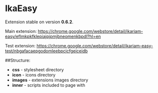 # IkaEasy
Extension stable on version **0.6.2**.

Main extension: https://chrome.google.com/webstore/detail/ikariam-easy/eflmkpkfklepiajpjpmjbneomenkbpdl?hl=en

Test extension: https://chrome.google.com/webstore/detail/ikariam-easy-test/nbgafacaepgodomleebpcjcfgeiceidb

##Structure:
* **css**     - stylesheet directory
* **icon**    - icons directory
* **images**  - extensions images directory
* **inner**   - scripts included to page with <script>
* **langs**   - languages
* **page**    - scripts that execute on pages (advisors, views e.g island, city)
* **zJS**     - "engine"

##Adding new script
Create file with custom name in directory `page`.

Default temaplte of script:

        if (typeof zJS == "undefined") {
            zJS = {};
        }

        if (typeof zJS.Page == "undefined") {
            zJS.Page = {};
        }

        zJS.Page.TEMPLATE_ID = {
            dont_refresh : false,

            init : function() {

            },

            refresh : function() {

            }
        };

`zJS.Page.TEMPLATE_ID` - instead `TEMPLATE_ID` - value of variable `ikariam.templateView.id` or
`ikariam.backgroundView.id`. When this variables changes - script will be executed.

And finally add this file to `manifest.json`, to the end of the long line.


##How it works
All scripts, that must be executed on pages are located in directory `page`.

Script `__common.js` executing on all pages.

All other pages call by changes values of `ikariam.templateView.id` or `ikariam.backgroundView.id`.


###How script works
Value `dont_refresh` define if script must be reinitialize when page refreshed (by ikariam).

Function `init` calling when page execute.

Function `refresh` by refreshing pages (e.g city change, or by timeout).


##Adding script
When adding (deleting, moving, renaming) script files, you must update information about it in `manifest.json`

##Adding images
When adding (deleting, moving, renaming) images in directory `image`, you must update information about it in `manifest.json`


